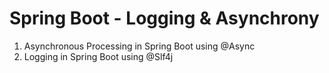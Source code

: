 # Spring Boot - Logging & Asynchrony

1. Asynchronous Processing in Spring Boot using @Async
2. Logging in Spring Boot using @Slf4j
